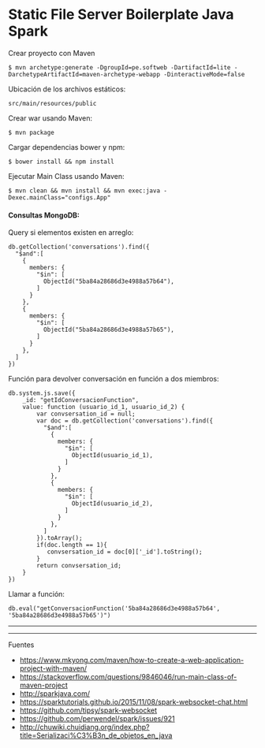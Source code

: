 # Static File Server Boilerplate Java Spark

Crear proyecto con Maven

    $ mvn archetype:generate -DgroupId=pe.softweb -DartifactId=lite -DarchetypeArtifactId=maven-archetype-webapp -DinteractiveMode=false

Ubicación de los archivos estáticos:

    src/main/resources/public

Crear war usando Maven:

    $ mvn package

Cargar dependencias bower y npm:

    $ bower install && npm install

Ejecutar Main Class usando Maven:

    $ mvn clean && mvn install && mvn exec:java -Dexec.mainClass="configs.App"

#### Consultas MongoDB:

Query si elementos existen en arreglo:

```
db.getCollection('conversations').find({
  "$and":[
    {
      members: {  
        "$in": [
          ObjectId("5ba84a28686d3e4988a57b64"),
        ]
      }
    },
    {
      members: {
        "$in": [
          ObjectId("5ba84a28686d3e4988a57b65"),
        ]
      }
    },   
  ]
})

```

Función para devolver conversación en función a dos miembros:

```
db.system.js.save({
    _id: "getIdConversacionFunction",
    value: function (usuario_id_1, usuario_id_2) {
        var convsersation_id = null;
        var doc = db.getCollection('conversations').find({
          "$and":[
            {
              members: {  
                "$in": [
                  ObjectId(usuario_id_1),
                ]
              }
            },
            {
              members: {
                "$in": [
                  ObjectId(usuario_id_2),
                ]
              }
            },   
          ]
        }).toArray();
        if(doc.length == 1){
           convsersation_id = doc[0]['_id'].toString();
        }
        return convsersation_id;
    }
})
```

Llamar a función:

```
db.eval("getConversacionFunction('5ba84a28686d3e4988a57b64', '5ba84a28686d3e4988a57b65')")
```

---

--- 

Fuentes

+ https://www.mkyong.com/maven/how-to-create-a-web-application-project-with-maven/
+ https://stackoverflow.com/questions/9846046/run-main-class-of-maven-project
+ http://sparkjava.com/
+ https://sparktutorials.github.io/2015/11/08/spark-websocket-chat.html
+ https://github.com/tipsy/spark-websocket
+ https://github.com/perwendel/spark/issues/921
+ http://chuwiki.chuidiang.org/index.php?title=Serializaci%C3%B3n_de_objetos_en_java